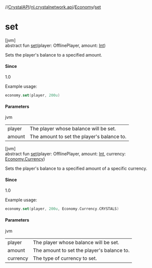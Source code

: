 //[CrystalAPI](../../../index.md)/[nl.crystalnetwork.api](../index.md)/[Economy](index.md)/[set](set.md)

# set

[jvm]\
abstract fun [set](set.md)(player: OfflinePlayer, amount: [Int](https://kotlinlang.org/api/latest/jvm/stdlib/kotlin/-int/index.html))

Sets the player's balance to a specified amount.

#### Since

1.0

Example usage:

```kotlin
economy.set(player, 200u)
```

#### Parameters

jvm

| | |
|---|---|
| player | The player whose balance will be set. |
| amount | The amount to set the player's balance to. |

[jvm]\
abstract fun [set](set.md)(player: OfflinePlayer, amount: [Int](https://kotlinlang.org/api/latest/jvm/stdlib/kotlin/-int/index.html), currency: [Economy.Currency](-currency/index.md))

Sets the player's balance to a specified amount of a specific currency.

#### Since

1.0

Example usage:

```kotlin
economy.set(player, 200u, Economy.Currency.CRYSTALS)
```

#### Parameters

jvm

| | |
|---|---|
| player | The player whose balance will be set. |
| amount | The amount to set the player's balance to. |
| currency | The type of currency to set. |
